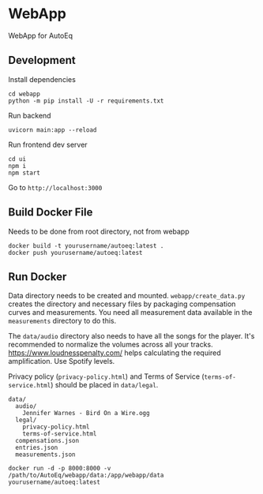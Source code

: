 # WebApp
WebApp for AutoEq

## Development
Install dependencies
```shell
cd webapp
python -m pip install -U -r requirements.txt
```

Run backend
```shell
uvicorn main:app --reload
```

Run frontend dev server
```shell
cd ui
npm i
npm start
```

Go to `http://localhost:3000`

## Build Docker File
Needs to be done from root directory, not from webapp
```shell
docker build -t yourusername/autoeq:latest .
docker push yourusername/autoeq:latest
```

## Run Docker
Data directory needs to be created and mounted. `webapp/create_data.py` creates the directory and necessary files by
packaging compensation curves and measurements. You need all measurement data available in the `measurements` directory
to do this.

The `data/audio` directory also needs to have all the songs for the player. It's recommended to normalize the volumes across all
your tracks. https://www.loudnesspenalty.com/ helps calculating the required amplification. Use Spotify levels.

Privacy policy (`privacy-policy.html`) and Terms of Service (`terms-of-service.html`) should be placed in `data/legal`.

```
data/
  audio/
    Jennifer Warnes - Bird On a Wire.ogg
  legal/
    privacy-policy.html
    terms-of-service.html
  compensations.json
  entries.json
  measurements.json
```

```shell
docker run -d -p 8000:8000 -v /path/to/AutoEq/webapp/data:/app/webapp/data yourusername/autoeq:latest
```